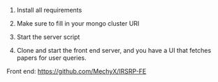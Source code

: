 1. Install all requirements
2. Make sure to fill in your mongo cluster URI
3. Start the server script


4. Clone and start the front end server, and you have a UI that fetches papers for user queries.

Front end:
https://github.com/MechyX/IRSRP-FE
